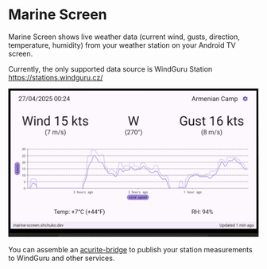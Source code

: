 # Marine Screen

Marine Screen shows live weather data (current wind, gusts, direction, temperature, humidity) from
your weather station on your Android TV screen.

Currently, the only supported data source is WindGuru Station https://stations.windguru.cz/

![screenshot.png](images/screenshot.png)

You can assemble an [acurite-bridge](https://github.com/shchuko/acurite-bridge) to publish
your station measurements to WindGuru and other services.

